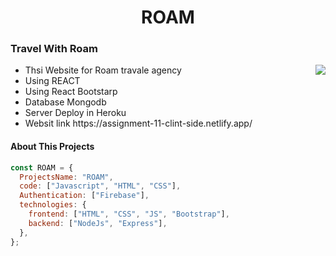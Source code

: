 <p align="center">
  <h1 align="center">ROAM</h1>
</p>

<h3>Travel With Roam</h3>
<img align="right" src="https://media.giphy.com/media/M9gbBd9nbDrOTu1Mqx/giphy.gif">
<ul>

<li>Thsi Website for Roam travale agency</li>
<li> Using REACT</li>
<li>Using React Bootstarp</li>
<li>Database Mongodb</li>
<li>Server Deploy in Heroku</li>
<li>Websit link https://assignment-11-clint-side.netlify.app/</li>
</ul>

#### About This Projects

```javascript
const ROAM = {
  ProjectsName: "ROAM",
  code: ["Javascript", "HTML", "CSS"],
  Authentication: ["Firebase"],
  technologies: {
    frontend: ["HTML", "CSS", "JS", "Bootstrap"],
    backend: ["NodeJs", "Express"],
  },
};
```
